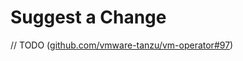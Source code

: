 # Suggest a Change

// TODO ([github.com/vmware-tanzu/vm-operator#97](https://github.com/vmware-tanzu/vm-operator/issues/97))